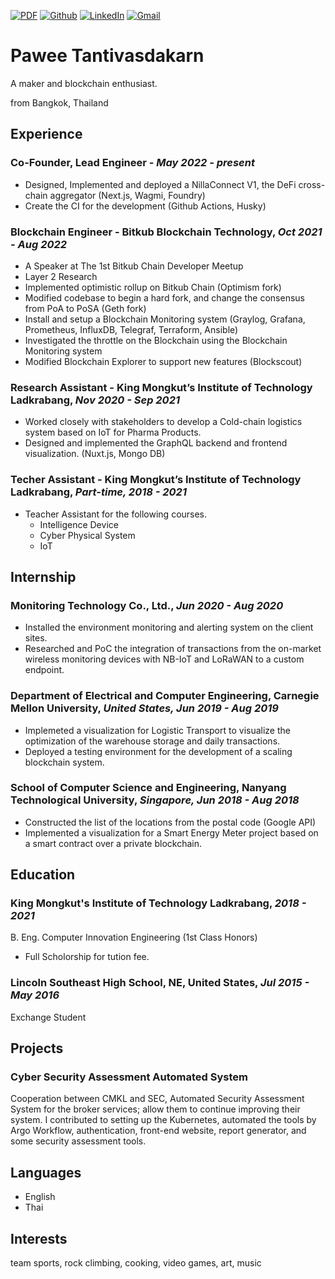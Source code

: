 [![PDF](https://img.shields.io/badge/PDF-Download-FF0000?style=for-the-badge)](https://github.com/mewpawee/resume/releases/latest/download/pawee_tanti_resume.pdf)
[![Github](https://img.shields.io/badge/mewpawee-000000?style=for-the-badge&logo=github)](https://github.com/mewpawee)
[![LinkedIn](https://img.shields.io/badge/Pawee%20T.-2867B2?style=for-the-badge&logo=linkedin&logoColor=white)](https://www.linkedin.com/in/pawee-tanti/)
[![Gmail](https://img.shields.io/badge/pawee.tanti@gmail.com-D14836?style=for-the-badge&logo=gmail&logoColor=white)](mailto:pawee.tanti@gmail.com)
# Pawee Tantivasdakarn

A maker and blockchain enthusiast.

from Bangkok, Thailand

## Experience

### Co-Founder, Lead Engineer - _May 2022 - present_
- Designed, Implemented and deployed a NillaConnect V1, the DeFi cross-chain aggregator (Next.js, Wagmi, Foundry)
- Create the CI for the development (Github Actions, Husky)

### Blockchain Engineer - Bitkub Blockchain Technology, _Oct 2021 - Aug 2022_
- A Speaker at The 1st Bitkub Chain Developer Meetup
- Layer 2 Research
- Implemented optimistic rollup on Bitkub Chain (Optimism fork)
- Modified codebase to begin a hard fork, and change the consensus from PoA to PoSA (Geth fork)
- Install and setup a Blockchain Monitoring system (Graylog, Grafana, Prometheus, InfluxDB, Telegraf, Terraform, Ansible)
- Investigated the throttle on the Blockchain using the Blockchain Monitoring system
- Modified Blockchain Explorer to support new features (Blockscout)

### Research Assistant - King Mongkut’s Institute of Technology Ladkrabang, _Nov 2020 - Sep 2021_
- Worked closely with stakeholders to develop a Cold-chain logistics system based on IoT for Pharma Products.
- Designed and implemented the GraphQL backend and frontend visualization. (Nuxt.js, Mongo DB)

### Techer Assistant - King Mongkut’s Institute of Technology Ladkrabang, _Part-time, 2018 - 2021_
- Teacher Assistant for the following courses.
  - Intelligence Device
  - Cyber Physical System
  - IoT

## Internship
### Monitoring Technology Co., Ltd., _Jun 2020 - Aug 2020_
- Installed the environment monitoring and alerting system on the client sites.
- Researched and PoC the integration of transactions from the on-market wireless monitoring devices with NB-IoT and LoRaWAN to a custom endpoint.

### Department of Electrical and Computer Engineering, Carnegie Mellon University, _United States, Jun 2019 - Aug 2019_
- Implemeted a visualization for Logistic Transport to visualize the optimization of the warehouse storage and daily transactions. 
- Deployed a testing environment for the development of a scaling blockchain system.

### School of Computer Science and Engineering, Nanyang Technological University, _Singapore, Jun 2018 - Aug 2018_
- Constructed the list of the locations from the postal code (Google API)
- Implemented a visualization for a Smart Energy Meter project based on a smart contract over a private blockchain.

## Education 
### King Mongkut's Institute of Technology Ladkrabang, _2018 - 2021_
B. Eng. Computer Innovation Engineering (1st Class Honors)
- Full Scholorship for tution fee.
 
### Lincoln Southeast High School, NE, United States, _Jul 2015 - May 2016_
Exchange Student

## Projects
### Cyber Security Assessment Automated System
Cooperation between CMKL and SEC, Automated Security Assessment System for the broker services; allow them to continue improving their system. I contributed to setting up the Kubernetes, automated the tools by Argo Workflow, authentication, front-end website, report generator, and some security assessment tools.

## Languages
- English
- Thai
  
## Interests
team sports, rock climbing, cooking, video games, art, music

